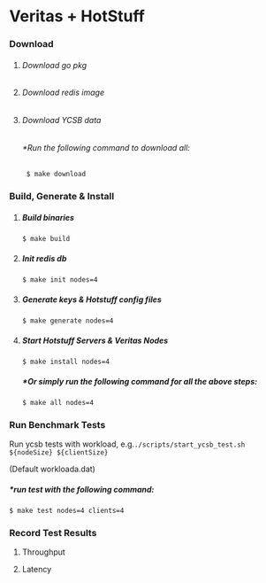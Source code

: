 # Veritas + HotStuff

### Download

1. ###### Download go pkg

   <!--Run `go mod tidy` to install go packages.-->

2. ###### Download redis image 

   <!--docker pull redis:latest-->

3. ###### Download YCSB data

   <!--`$./scripts/gen_ycsb_data.sh`-->

   ###### *Run the following command to download all:

   ```
    $ make download
   ```

   

### Build, Generate & Install

1. ##### Build binaries

   `$ make build`

2. ##### Init redis db

   <!--Usage: ./scripts/start_redis_db.sh ${networkSize}-->

   <!--$ ./scripts/start_redis_db.sh 4-->

   `$ make init nodes=4`

3. ##### Generate keys & Hotstuff config files 

   <!--Usage:  ./scripts/gen_keys.sh ${networkSize}-->

   <!--e.g. `$./scripts/gen_keys.sh 4`-->

   <!--Usage:  ./scripts/gen_hotstuff_config.sh ${networkSize}-->

   <!--e.g.`$./scripts/gen_hotstuff_config.sh 4`-->

   `$ make generate nodes=4`

4. ##### Start Hotstuff Servers & Veritas Nodes

   <!--Usage: ./scripts/start_hotstuff_cluster.sh ${networkSize}-->

   <!--e.g.`$ export HOTSTUFF_LOG=info && scripts/start_hotstuff_cluster.sh 4`--> 

   <!--*Start hotstuff client(Debug only)-->

   <!--`$ export HOTSTUFF_LOG=debug && cmd/client/hotstuffclient`-->

   <!--The client read data from input.txt and send to hotstuff servers.-->

   <!--The server execute commands, io.write commands to "output/result.txt"--> 

   <!--Usage: ./scripts/start_veritas_nodes.sh ${networkSize}-->

   <!--e.g.`$ export HOTSTUFF_LOG=debug && scripts/start_veritas_nodes.sh 4`--> 

   `$ make install nodes=4`

   ##### *Or simply run the following command for all the above steps:

   ```
   $ make all nodes=4
   ```

   

### Run Benchmark Tests

Run ycsb tests with workload, e.g.`./scripts/start_ycsb_test.sh ${nodeSize} ${clientSize} ` 

(Default workloada.dat) 

##### *run test with the following command:

```
$ make test nodes=4 clients=4
```



### Record Test Results

1. Throughput

2. Latency


